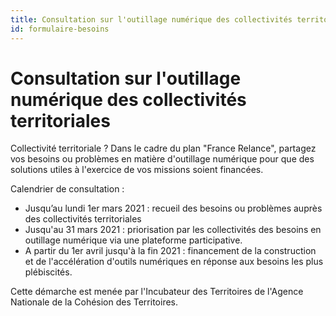 ```yaml
---
title: Consultation sur l'outillage numérique des collectivités territoriales
id: formulaire-besoins
---
```


# Consultation sur l'outillage numérique des collectivités territoriales

Collectivité territoriale ? Dans le cadre du plan "France Relance", partagez vos besoins ou problèmes en matière d'outillage numérique pour que des solutions utiles à l'exercice de vos missions soient financées.

Calendrier de consultation :
- Jusqu’au lundi 1er mars 2021 : recueil des besoins ou problèmes auprès des collectivités territoriales
- Jusqu'au 31 mars 2021 : priorisation par les collectivités des besoins en outillage numérique via une plateforme participative.
- A partir du 1er avril jusqu'à la fin 2021 : financement de la construction et de l'accélération d'outils numériques en réponse aux besoins les plus plébiscités.

Cette démarche est menée par l'Incubateur des Territoires de l'Agence Nationale de la Cohésion des Territoires.
